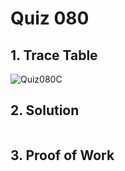 # Quiz 080

## 1. Trace Table

![Quiz080C](https://github.com/user-attachments/assets/f06fbef2-a540-4c53-9761-89ecb1adde1b)


## 2. Solution

```.py

```

## 3. Proof of Work
